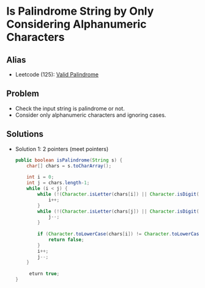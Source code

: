 # Is Palindrome String by Only Considering Alphanumeric Characters

## Alias
- Leetcode (125): [Valid Palindrome](https://leetcode.com/problems/valid-palindrome/)

## Problem
- Check the input string is palindrome or not.
- Consider only alphanumeric characters and ignoring cases.

## Solutions
- Solution 1: 2 pointers (meet pointers)
  ```java
  public boolean isPalindrome(String s) {
      char[] chars = s.toCharArray();
        
      int i = 0;
      int j = chars.length-1;
      while (i < j) {
          while (!(Character.isLetter(chars[i]) || Character.isDigit(chars[i])) && i < j) {
              i++;
          } 
          while (!(Character.isLetter(chars[j]) || Character.isDigit(chars[j])) && i < j) {
              j--;
          }
            
          if (Character.toLowerCase(chars[i]) != Character.toLowerCase(chars[j])) {
              return false;
          }
          i++;
          j--;
      }
        
       eturn true;
  }
  ```
